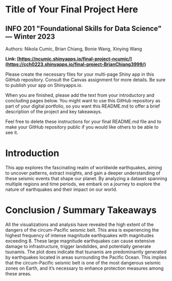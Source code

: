# Title of Your Final Project Here 
## INFO 201 "Foundational Skills for Data Science" — Winter 2023

Authors: Nikola Cumic, Brian Chiang, Bonie Wang, Xinying Wang

**Link: [https://ncumic.shinyapps.io/final-project-ncumic/](https://cch0223.shinyapps.io/final-project-BrianChiang3999/)**

Please create the necessary files for your multi-page Shiny app in this GitHub repository. Consult the Canvas assignment for more details. Be sure to publish your app on Shinyapps.io.

When you are finished, please add the text from your introductory and concluding pages below. You might want to use this GitHub repository as part of your digital portfolio, so you want this README.md to offer a brief description of the project and key takeaways.

Feel free to delete these instructions for your final README.md file and to make your GitHub repository public if you would like others to be able to see it. 

# Introduction

This app explores the fascinating realm of worldwide earthquakes, aiming to uncover patterns, extract insights, and gain a deeper understanding of these seismic events that shape our planet. By analyzing a dataset spanning multiple regions and time periods, we embark on a journey to explore the nature of earthquakes and their impact on our world.



# Conclusion / Summary Takeaways

All the visualizations and analysis have revealed the high extent of the dangers of the circum-Pacific seismic belt. This area is experiencing the highest frequency of intense magnitude earthquakes with magnitudes exceeding 8. These large magnitude earthquakes can cause extensive damage to infrastructure, trigger landslides, and potentially generate tsunamis. The plot does indicate that tsunamis are predominantly generated by earthquakes located in areas surrounding the Pacific Ocean. This implies that the circum-Pacific seismic belt is one of the most dangerous seismic zones on Earth, and it’s necessary to enhance protection measures among these areas. 
